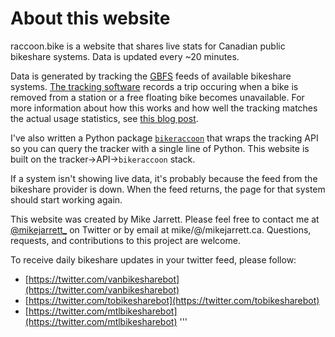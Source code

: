 # About this website

raccoon.bike is a website that shares live stats for Canadian public bikeshare systems. Data is updated every ~20 minutes.

Data is generated by tracking the [GBFS](https://github.com/NABSA/gbfs) feeds of available bikeshare systems. [The tracking software](https://github.com/mjarrett/bikeraccoonAPI) records a trip occuring when a bike is removed from a station or a free floating bike becomes unavailable. For more information about how this works and how well the tracking matches the actual usage statistics, see [this blog post](https://notes.mikejarrett.ca/tracking-bikeshare-use-using-gbfs-feeds/). 

I've also written a Python package [`bikeraccoon`](https://github.com/mjarrett/bikeraccoon) that wraps the tracking API so you can query the tracker with a single line of Python. This website is built on the tracker->API->`bikeraccoon` stack.

If a system isn't showing live data, it's probably because the feed from the bikeshare provider is down. When the feed returns, the page for that system should start working again.

This website was created by Mike Jarrett. Please feel free to contact me at [@mikejarrett_](https://twitter.com/mikejarrett_) on Twitter or by email at mike/@/mikejarrett.ca. Questions, requests, and contributions to this project are welcome.

To receive daily bikeshare updates in your twitter feed, please follow:
* [https://twitter.com/vanbikesharebot](https://twitter.com/vanbikesharebot)
* [https://twitter.com/tobikesharebot](https://twitter.com/tobikesharebot)
* [https://twitter.com/mtlbikesharebot](https://twitter.com/mtlbikesharebot)
'''